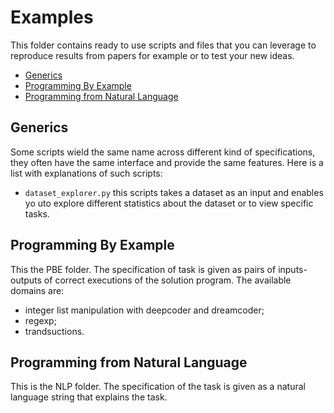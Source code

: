 # Examples

This folder contains ready to use scripts and files that you can leverage to reproduce results from papers for example or to test your new ideas.

<!-- toc -->

- [Generics](#generics)
- [Programming By Example](#programming-by-example)
- [Programming from Natural Language](#programming-from-natural-language)

## Generics

Some scripts wield the same name across different kind of specifications, they often have the same interface and provide the same features.
Here is a list with explanations of such scripts:

- ``dataset_explorer.py`` this scripts takes a dataset as an input and enables yo uto explore different statistics about the dataset or to view specific tasks.

## Programming By Example

This the PBE folder. The specification of task is given as pairs of inputs-outputs of correct executions of the solution program.
The available domains are:
  
- integer list manipulation with deepcoder and dreamcoder;
- regexp;
- trandsuctions.

## Programming from Natural Language

This is the NLP folder. The specification of the task is given as a natural language string that explains the task.
